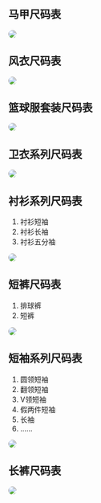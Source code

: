 ## 马甲尺码表
<SizeTable
 title="马甲尺码表"
 :styles="MaJiaStyles"
 :adult-data="MaJiaAdultData"
 :children-data="MaJiaChildrenData"
 :adult-columns="adultColumns"
 :children-columns="childrenColumns"
/>
<img src='/else/尺码表/马甲风衣.png'>

## 风衣尺码表
<img src='/else/尺码表/马甲风衣.png'>

## 篮球服套装尺码表
<img src='/else/尺码表/篮球服套装.png'>

## 卫衣系列尺码表
<img src='/else/尺码表/卫衣系列.png'>

## 衬衫系列尺码表
1. 衬衫短袖
2. 衬衫长袖
3. 衬衫五分袖
<img src='/else/尺码表/衬衫系列.png'>

## 短裤尺码表
1. 排球裤
2. 短裤
<img src='/else/尺码表/短裤.png'>

## 短袖系列尺码表
1. 圆领短袖
2. 翻领短袖
3. V领短袖
4. 假两件短袖
5. 长袖
6. ......
<img src='/else/尺码表/短袖系列.png'>

## 长裤尺码表
<img src='/else/尺码表/长裤.png'>



<script setup>

import { 
  adultColumns,
  childrenColumns,
  MaJia,
  
} from '../components/data/SizeChart.js'

//马甲
const MaJiaAdultData = MaJia.adultData
const MaJiaChildrenData = MaJia.childrenData
const MaJiaStyles = MaJia.styles

</script>

<style scoped>

img {
  text-align: center;
  border-radius:30px;
}
</style>